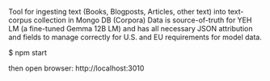 Tool for ingesting text (Books, Blogposts, Articles, other text) into text-corpus collection in Mongo DB (Corpora)
Data is source-of-truth for YEH LM  (a fine-tuned Gemma 12B LM) and has all necessary JSON attribution and fields
to manage correctly for U.S. and EU requirements for model data.

$ npm start

then open browser:  http://localhost:3010